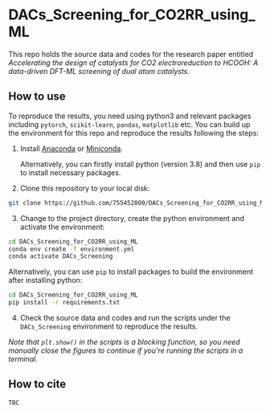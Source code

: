 # DACs_Screening_for_CO2RR_using_ML

This repo holds the source data and codes for the research paper entitled 
*Accelerating the design of catalysts for CO2 electroreduction to HCOOH: A data-driven DFT-ML screening of dual atom catalysts*.

## How to use

To reproduce the results, you need using python3 and relevant packages including `pytorch`, `scikit-learn`, `pandas`, `matplotlib` etc.
You can build up the environment for this repo and reproduce the results following the steps:

1. Install [Anaconda](https://www.anaconda.com/) or [Miniconda](https://docs.conda.io/en/latest/miniconda.html).

    Alternatively, you can firstly install python (version 3.8) and then use `pip` to install necessary packages.

2. Clone this repository to your local disk:

```bash
git clone https://github.com/755452800/DACs_Screening_for_CO2RR_using_ML.git
```

3. Change to the project directory, create the python environment and activate the environment:

```bash
cd DACs_Screening_for_CO2RR_using_ML
conda env create -f environment.yml
conda activate DACs_Screening
```

Alternatively, you can use `pip` to install packages to build the environment after installing python:

```bash
cd DACs_Screening_for_CO2RR_using_ML
pip install -r requirements.txt
```

4. Check the source data and codes and run the scripts under the `DACs_Screening` environment to reproduce the results.

*Note that `plt.show()` in the scripts is a blocking function, so you need manually close the figures to continue if you're running the scripts in a terminal.*

## How to cite

`TBC`
